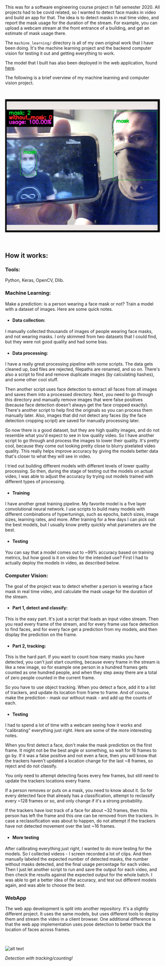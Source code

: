 This was for a software engineering course project in fall semester 2020. All projects had to be covid related, so I wanted to detect face masks in video and build an app for that. The idea is to detect masks in real time video, and report the mask usage for the duration of the stream. For example, you can upload a webcam stream at the front entrance of a building, and get an estimate of mask usage there.

The ```machine_learning/``` directory is all of my own original work that I have been doing. It's the machine learning project and the backend computer vision for testing it out and getting everything to work.

The model that I built has also been deployed in the web application, found [here](https://github.com/tjbergstrom/facemask-detection-app).

The following is a brief overview of my machine learning and computer vision project.

<br>

![alt text](https://raw.githubusercontent.com/tjbergstrom/Covid-Mask-Detection/master/machine_learning/data/demo.png)

<br>

## How it works:

### Tools:

Python, Keras, OpenCV, Dlib.

### Machine Learning:

Make a prediction: is a person wearing a face mask or not? Train a model with a dataset of images. Here are some quick notes.

- #### Data collection:

I manually collected thousands of images of people wearing face masks, and not wearing masks. I only skimmed from two datasets that I could find, but they were not good quality and had some bias.

- #### Data processing:

I have a really great processing pipeline with some scripts. The data gets cleaned up, bad files are rejected, filepaths are renamed, and so on. There's also a script to find and remove duplicate images (by calculating hashes), and some other cool stuff.

Then another script uses face detection to extract all faces from all images and saves them into a processed directory. Next, you need to go through this directory and manually remove images that were false positives (because face detection doesn't always get the face cropped exactly). There's another script to help find the originals so you can process them manually later. Also, images that did not detect any faces (by the face detection cropping script) are saved for manually processing later.

So now there is a good dataset, but they are high quality images, and do not resemble what you'd expect to see in low quality video. So I have another script to go through and process the images to lower their quality. It's pretty cool, because they come out looking pretty close to blurry pixelated video quality. This really helps improve accuracy by giving the models better data that's closer to what they will see in video.

I tried out building different models with different levels of lower quality processing. So then, during the stage of testing out the models on actual video, I was able to adjust the accuracy by trying out models trained with different types of processing.

- #### Training

I have another great training pipeline. My favorite model is a five layer convolutional neural network. I use scripts to build many models with different combinations of hypertunings, such as epochs, batch sizes, image sizes, learning rates, and more. After training for a few days I can pick out the best models, but I usually know pretty quickly what parameters are the best.

- #### Testing

You can say that a model comes out to ~99% accuracy based on training metrics, but how good is it on video for the intended use? First I had to actually deploy the models in video, as described below.

### Computer Vision:

The goal of the project was to detect whether a person is wearing a face mask in real time video, and calculate the mask usage for the duration of the stream.

- #### Part 1, detect and classify:

This is the easy part. It's just a script that loads an input video stream. Then you read every frame of the stream, and for every frame use face detection to find faces, and for every face get a prediction from my models, and then display the prediction on the frame.

- #### Part 2, tracking:

This is the hard part. If you want to count how many masks you have detected, you can't just start counting, because every frame in the stream is like a new image, so for example one person in a hundred frames gets counted as one hundred people, and when they step away there are a total of zero people counted in the current frame.

So you have to use object tracking. When you detect a face, add it to a list of trackers, and update its location from frame to frame. And of course, make the prediction - mask our without mask - and add up the counts of each.

- #### Testing

I had to spend a lot of time with a webcam seeing how it works and "calibrating" everything just right. Here are some of the more interesting notes.

When you first detect a face, don't make the mask prediction on the first frame. It might not be the best angle or something, so wait for 16 frames to go by. If it was a false positive and not even a face, then you will know that the trackers haven't updated a location change for the last ~8 frames, so reject and do not classify.

You only need to attempt detecting faces every few frames, but still need to update the trackers locations every frame.

If a person removes or puts on a mask, you need to know about it. So for every detected face that already has a classification, attempt to reclassify every ~128 frames or so, and only change if it's a strong probability.

If the trackers have lost track of a face for about ~32 frames, then this person has left the frame and this one can be removed from the trackers. In case a reclassification was about to happen, do not attempt if the trackers have not detected movement over the last ~16 frames.

- #### More testing

After calibrating everything just right, I wanted to do more testing for the models. So I collected videos - I screen recorded a lot of clips. And then manually labeled the expected number of detected masks, the number without masks detected, and the final usage percentage for each video. Then I just let another script to run and save the output for each video, and then check the results against the expected output for the whole batch. I was able to get a better idea of the accuracy, and test out different models again, and was able to choose the best.

### WebApp

The web app development is split into another repository. It's a slightly different project. It uses the same models, but uses different tools to deploy them and stream the video in a client browser. One additional difference is that the web app implementation uses pose detection to better track the location of faces across frames.

<br>

![alt text](https://raw.githubusercontent.com/tjbergstrom/Covid-Mask-Detection/master/machine_learning/data/demo.gif)

*Detection with tracking/counting!*

<br>

<br>
